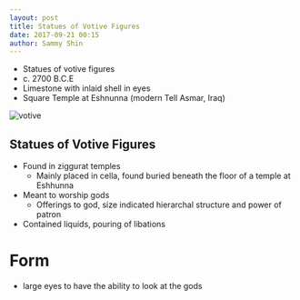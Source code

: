 ```yaml
---
layout: post
title: Statues of Votive Figures
date: 2017-09-21 00:15
author: Sammy Shin
---
```


* Statues of votive figures
* c. 2700 B.C.E
* Limestone with inlaid shell in eyes
* Square Temple at Eshnunna (modern Tell Asmar, Iraq)

![votive]

## Statues of Votive Figures
* Found in ziggurat temples
  * Mainly placed in cella, found buried beneath the floor of a temple at Eshhunna
* Meant to worship gods
  * Offerings to god, size indicated hierarchal structure and power of patron
* Contained liquids, pouring of libations

# Form
* large eyes to have the ability to look at the gods

[votive]: http://echo.louisville.edu/login?url=http://vrc-web.louisville.edu/Jpegs/820/825-07.jpg
